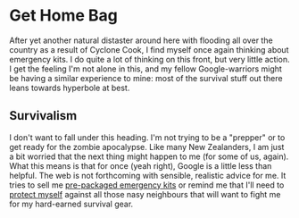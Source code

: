 # Get Home Bag

After yet another natural distaster around here with flooding all over the country as a result of Cyclone Cook, I find myself once again thinking about emergency kits. I do quite a lot of thinking on this front, but very little action. I get the feeling I'm not alone in this, and my fellow Google-warriors might be having a similar experience to mine: most of the survival stuff out there leans towards hyperbole at best.

## Survivalism
I don't want to fall under this heading. I'm not trying to be a "prepper" or to get ready for the zombie apocalypse. Like many New Zealanders, I am just a bit worried that the next thing might happen to me (for some of us, again). What this means is that for once (yeah right), Google is a little less than helpful. The web is not forthcoming with sensible, realistic advice for me. It tries to sell me [pre-packaged emergency kits](http://www.survive-it.co.nz/grab-n-go-bags/) or remind me that I'll need to [protect myself](https://www.thebugoutbagguide.com/tuusk-the-ultimate-urban-survival-kit/#Breaching_and_Self-Defense) against all those nasy neighbours that will want to fight me for my hard-earned survival gear.
